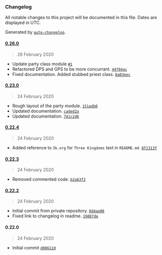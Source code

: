 ### Changelog

All notable changes to this project will be documented in this file. Dates are displayed in UTC.

Generated by [`auto-changelog`](https://github.com/CookPete/auto-changelog).

#### [0.26.0](https://github.com/phanku/PBot/compare/0.23.0...0.26.0)

> 26 February 2020

- Update party class module [`#1`](https://github.com/phanku/PBot/pull/1)
- Refactored DPS and GPS to be more concurrant. [`44f84ac`](https://github.com/phanku/PBot/commit/44f84ac0689d212c8de0751ad4d2436100162991)
- Fixed documentation. Added stubbed priest class. [`8a03eec`](https://github.com/phanku/PBot/commit/8a03eec92e2d7dcd0c23cca5b3ef12b2bd3b184e)

#### [0.23.0](https://github.com/phanku/PBot/compare/0.22.4...0.23.0)

> 24 February 2020

- Rough layout of the party module. [`151adb0`](https://github.com/phanku/PBot/commit/151adb096ebab4fa7d87e92121e9e648366933aa)
- Updated documentation. [`caded2a`](https://github.com/phanku/PBot/commit/caded2a907dc3759089ff2d21d84d3c8abb34347)
- Updated documentation. [`741c2d6`](https://github.com/phanku/PBot/commit/741c2d6a483008369d0f3825e577503a07f21b5d)

#### [0.22.4](https://github.com/phanku/PBot/compare/0.22.3...0.22.4)

> 24 February 2020

- Added reference to `3k.org` for `Three Kingdoms` text in `README.md`. [`8f1313f`](https://github.com/phanku/PBot/commit/8f1313f3ba1ea539aeff67d752fa3e9494fb244d)

#### [0.22.3](https://github.com/phanku/PBot/compare/0.22.2...0.22.3)

> 24 February 2020

- Removed commented code. [`b2ab3f2`](https://github.com/phanku/PBot/commit/b2ab3f2a9f8c36243bf562c711c87eba4a446d91)

#### [0.22.2](https://github.com/phanku/PBot/compare/0.22.0...0.22.2)

> 24 February 2020

- Initial commit from private repository. [`8d4ae08`](https://github.com/phanku/PBot/commit/8d4ae081201de98dabf506e88fc0d23e89f57e30)
- Fixed link to changelog in readme. [`19887de`](https://github.com/phanku/PBot/commit/19887de02231412f5a0dfcff956628227a34cf4d)

#### 0.22.0

> 24 February 2020

- Initial commit [`d08612d`](https://github.com/phanku/PBot/commit/d08612d10dc841be167d8f000224aba35a7ea5db)
